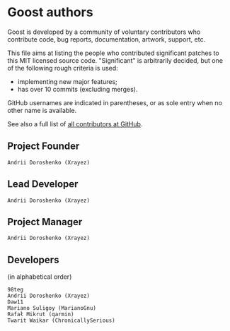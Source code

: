 # Goost authors

Goost is developed by a community of voluntary contributors who contribute code,
bug reports, documentation, artwork, support, etc.

This file aims at listing the people who contributed significant patches to this
MIT licensed source code. "Significant" is arbitrarily decided, but one of the 
following rough criteria is used:

- implementing new major features;
- has over 10 commits (excluding merges).

GitHub usernames are indicated in parentheses, or as sole entry when no other
name is available.

See also a full list of
[all contributors at GitHub](https://github.com/goostengine/goost/graphs/contributors).

## Project Founder

    Andrii Doroshenko (Xrayez)

## Lead Developer

    Andrii Doroshenko (Xrayez)

## Project Manager

    Andrii Doroshenko (Xrayez)

## Developers

(in alphabetical order)

    98teg
    Andrii Doroshenko (Xrayez)
    Daw11
    Mariano Suligoy (MarianoGnu)
    Rafał Mikrut (qarmin)
    Twarit Waikar (ChronicallySerious)

